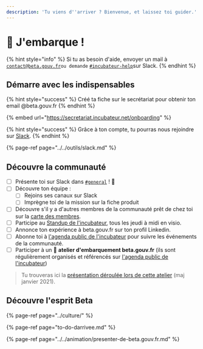 ```yaml
---
description: 'Tu viens d''arriver ? Bienvenue, et laissez toi guider.'
---
```


# 🛫 J'embarque !

{% hint style="info" %}
Si tu as besoin d'aide, envoyer un mail à [`contact@beta.gouv.fr`](mailto:contact@beta.gouv.Fr)`ou demande` [`#incubateur-help`](https://startups-detat.slack.com/messages/incubateur-help)sur Slack.
{% endhint %}

## Démarre avec les indispensables

{% hint style="success" %}
Créé ta fiche sur le secrétariat  pour obtenir ton email @beta.gouv.fr
{% endhint %}

{% embed url="https://secretariat.incubateur.net/onboarding" %}

{% hint style="success" %}
Grâce à ton compte, tu pourras nous rejoindre sur [Slack](../../outils/slack.md).
{% endhint %}

{% page-ref page="../../outils/slack.md" %}

## Découvre la communauté

* [ ] Présente toi sur Slack dans [`#general`](https://startups-detat.slack.com/messages/general) ! 👋
* [ ] Découvre ton équipe :
  * [ ] Rejoins ses canaux sur Slack
  * [ ] Imprègne toi de la mission sur la fiche produit
* [ ] Découvre s'il y a d'autres membres de la communauté prêt de chez toi sur la [carte des membres](https://doc.incubateur.net/communaute/dinum/locaux/ou-travailler#beta-gouv-fr-en-dehors-de-paris).
* [ ] Participe au [Standup de l'incubateur](../../dinum/rituels/standup.md), tous les jeudi à midi en visio.
* [ ] Annonce ton expérience à beta.gouv.fr sur ton profil Linkedin.
* [ ] Abonne toi à [l'agenda public de l'incubateur](https://calendar.google.com/calendar/embed?src=0ieonqap1r5jeal5ugeuhoovlg%40group.calendar.google.com&ctz=Europe/Paris) pour suivre les événements de la communauté.
* [ ] Participer à un 🛫 **atelier d'embarquement beta.gouv.fr** \(ils sont régulièrement organisés et référencés sur [l'agenda public de l'incubateur](https://calendar.google.com/calendar/embed?src=0ieonqap1r5jeal5ugeuhoovlg%40group.calendar.google.com&ctz=Europe/Paris)\)

> Tu trouveras ici la [présentation déroulée lors de cette atelier](https://docs.google.com/presentation/d/1ded7iFFFaPuw9tKcj6g-xLBggAox-QNDjsMamECPqHU/edit#slide=id.p3) \(maj janvier 2021\).



## Découvre l'esprit Beta

{% page-ref page="../culture/" %}

{% page-ref page="to-do-darrivee.md" %}

{% page-ref page="../../animation/presenter-de-beta.gouv.fr.md" %}

